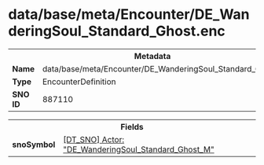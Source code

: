 <h1>data/base/meta/Encounter/DE_WanderingSoul_Standard_Ghost.enc</h1><table><tr><th colspan="100%">Metadata</th></tr><tr><td><b>Name</b></td><td>data/base/meta/Encounter/DE_WanderingSoul_Standard_Ghost.enc</td></tr><tr><td><b>Type</b></td><td>EncounterDefinition</td></tr><tr><td><b>SNO ID</b></td><td>887110</td></tr></table>

<table><tr><th colspan="100%">Fields</th></tr><tr><td><b>snoSymbol</b></td><td><a href="..\Actor\DE_WanderingSoul_Standard_Ghost_M.acr.md">[DT_SNO] Actor: "DE_WanderingSoul_Standard_Ghost_M"</a></td></tr></table>

